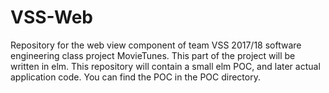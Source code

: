 # VSS-Web
Repository for the web view component of team VSS 2017/18 software engineering class project MovieTunes.
This part of the project will be written in elm. This repository will contain a small elm POC, and later actual application code. 
You can find the POC in the POC directory.
